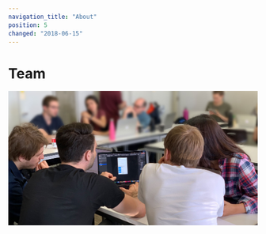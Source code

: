 ```yaml
---
navigation_title: "About"
position: 5
changed: "2018-06-15"
---
```


# Team

![Benefit – Team](_media/Benefit_Team_col.jpg)
